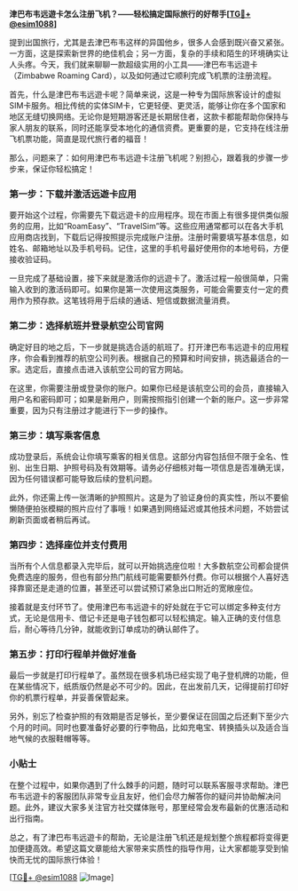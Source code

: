 **津巴布韦远遊卡怎么注册飞机？——轻松搞定国际旅行的好帮手[[TG💪+ @esim1088](https://t.me/s/esim1088)]**

提到出国旅行，尤其是去津巴布韦这样的异国他乡，很多人会感到既兴奋又紧张。一方面，这是探索新世界的绝佳机会；另一方面，复杂的手续和陌生的环境确实让人头疼。今天，我们就来聊聊一款超级实用的小工具——津巴布韦远遊卡（Zimbabwe Roaming Card），以及如何通过它顺利完成飞机票的注册流程。

首先，什么是津巴布韦远遊卡呢？简单来说，这是一种专为国际旅客设计的虚拟SIM卡服务。相比传统的实体SIM卡，它更轻便、更灵活，能够让你在多个国家和地区无缝切换网络。无论你是短期游客还是长期居住者，这款卡都能帮助你保持与家人朋友的联系，同时还能享受本地化的通信资费。更重要的是，它支持在线注册飞机票功能，简直是现代旅行者的福音！

那么，问题来了：如何用津巴布韦远遊卡注册飞机呢？别担心，跟着我的步骤一步步来，保证你轻松搞定！

### 第一步：下载并激活远遊卡应用

要开始这个过程，你需要先下载远遊卡的应用程序。现在市面上有很多提供类似服务的应用，比如“RoamEasy”、“TravelSim”等。这些应用通常都可以在各大手机应用商店找到，下载后记得按照提示完成账户注册。注册时需要填写基本信息，如姓名、邮箱地址以及手机号码。记住，这里的手机号最好使用你的本地号码，方便接收验证码。

一旦完成了基础设置，接下来就是激活你的远遊卡了。激活过程一般很简单，只需输入收到的激活码即可。如果你是第一次使用这类服务，可能会需要支付一定的费用作为预存款。这笔钱将用于后续的通话、短信或数据流量消费。

### 第二步：选择航班并登录航空公司官网

确定好目的地之后，下一步就是挑选合适的航班了。打开津巴布韦远遊卡的应用程序，你会看到推荐的航空公司列表。根据自己的预算和时间安排，挑选最适合的一家。选定后，直接点击进入该航空公司的官方网站。

在这里，你需要注册或登录你的账户。如果你已经是该航空公司的会员，直接输入用户名和密码即可；如果是新用户，则需按照指引创建一个新的账户。这一步非常重要，因为只有注册过才能进行下一步的操作。

### 第三步：填写乘客信息

成功登录后，系统会让你填写乘客的相关信息。这部分内容包括但不限于全名、性别、出生日期、护照号码及有效期等。请务必仔细核对每一项信息是否准确无误，因为任何错误都可能导致后续的登机问题。

此外，你还需上传一张清晰的护照照片。这是为了验证身份的真实性，所以不要偷懒随便拍张模糊的照片应付了事哦！如果遇到网络延迟或其他技术问题，不妨尝试刷新页面或者稍后再试。

### 第四步：选择座位并支付费用

当所有个人信息都录入完毕后，就可以开始挑选座位啦！大多数航空公司都会提供免费选座的服务，但也有部分热门航线可能需要额外付费。你可以根据个人喜好选择靠窗还是走道的位置，甚至还可以尝试预订紧急出口附近的宽敞座位。

接着就是支付环节了。使用津巴布韦远遊卡的好处就在于它可以绑定多种支付方式，无论是信用卡、借记卡还是电子钱包都可以轻松搞定。输入正确的支付信息后，耐心等待几分钟，就能收到订单成功的确认邮件了。

### 第五步：打印行程单并做好准备

最后一步就是打印行程单了。虽然现在很多机场已经实现了电子登机牌的功能，但在某些情况下，纸质版仍然是必不可少的。因此，在出发前几天，记得提前打印好你的机票行程单，并妥善保管起来。

另外，别忘了检查护照的有效期是否足够长，至少要保证在回国之后还剩下至少六个月的时间。同时也要准备好必要的行李物品，比如充电宝、转换插头以及适合当地气候的衣服鞋帽等等。

### 小贴士

在整个过程中，如果你遇到了什么棘手的问题，随时可以联系客服寻求帮助。津巴布韦远遊卡的客服团队非常专业且友好，他们会尽力解答你的疑问并协助解决问题。此外，建议大家多关注官方社交媒体账号，那里经常会发布最新的优惠活动和出行指南。

总之，有了津巴布韦远遊卡的帮助，无论是注册飞机还是规划整个旅程都将变得更加便捷高效。希望这篇文章能给大家带来实质性的指导作用，让大家都能享受到愉快而无忧的国际旅行体验！

[[TG💪+ @esim1088](https://t.me/s/esim1088) ![Image](https://i.postimg.cc/4NQfJmqS/Snipaste-2025-05-13-00-14-12.png)]